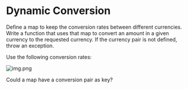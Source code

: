 # Dynamic Conversion

Define a map to keep the conversion rates between different currencies.
Write a function that uses that map to convert an amount in a given currency to the requested currency. If the currency pair is not defined, throw an exception.
<p>Use the following conversion rates:

![img.png](img.png)

<div class="hint">
Could a map have a conversion pair as key?
</div>
